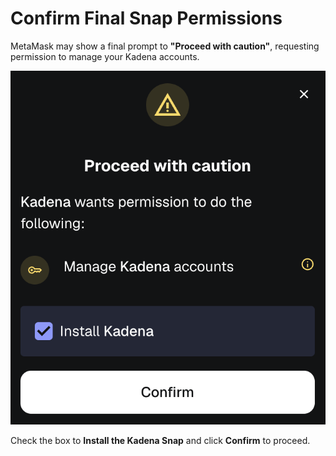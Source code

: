 # Confirm Final Snap Permissions

MetaMask may show a final prompt to **"Proceed with caution"**, requesting permission to manage your Kadena accounts.

![Proceed with Caution](../images/proceed-with-caution.png)

Check the box to **Install the Kadena Snap** and click **Confirm** to proceed.
